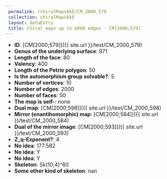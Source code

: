 ```yaml
--- 
 permalink: /chiralMaps6kE/CM_2000_579 
 collection: chiralMaps6kE
 layout: dataEntry
 title: Chiral maps up to 6000 edges - CM[2000;579]
---
```


- **ID**: [CM[2000;579]]({{ site.url }}/test/CM_2000_579)
- **Genus of the underlying surface**: 971
- **Length of the face**: 80
- **Valency**: 400
- **Length of the Petrie polygon**: 50
- **Is the automorphism group solvable?**: S
- **Number of vertices**: 10
- **Number of edges**: 2000
- **Number of faces**: 50
- **The map is self-**: none
- **Dual map**: [CM[2000;598]]({{ site.url }}/test/CM_2000_598)
- **Mirror (enantihomorphic) map**: [CM[2000;584]]({{ site.url }}/test/CM_2000_584)
- **Dual of the mirror image**: [CM[2000;593]]({{ site.url }}/test/CM_2000_593)
- **Z_q-Exponent?**: 4
- **No idea**:  177:582
- **No idea**: Y
- **No idea**: Y
- **Skeleton**: Sk(10;4)^80
- **Some other kind of skeleton**: nan
